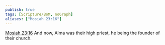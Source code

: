```yaml
---
publish: true
tags: [Scripture/BoM, noGraph]
aliases: ["Mosiah 23:16"]
---
```

[Mosiah 23:16](https://churchofjesuschrist.org/study/scriptures/bofm/mosiah/23?lang=eng&id=p16#p16) And now, Alma was their high priest, he being the founder of their church.
